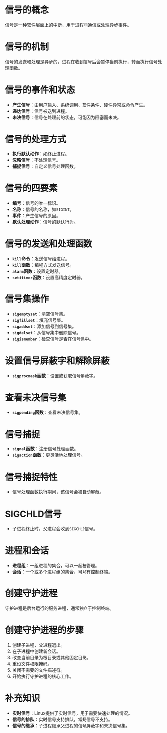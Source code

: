 ﻿# 信号的概念

信号是一种软件层面上的中断，用于进程间通信或处理异步事件。

# 信号的机制

信号的发送和处理是异步的，进程在收到信号后会暂停当前执行，转而执行信号处理函数。

# 信号的事件和状态

- **产生信号**：由用户输入、系统调用、软件条件、硬件异常或命令产生。
- **递达信号**：信号被送到进程。
- **未决信号**：信号在处理前的状态，可能因为阻塞而未决。

# 信号的处理方式

- **执行默认动作**：如终止进程。
- **忽略信号**：不处理信号。
- **捕捉信号**：自定义信号处理函数。

# 信号的四要素

- **编号**：信号的唯一标识。
- **名称**：信号的名称，如`SIGINT`。
- **事件**：产生信号的原因。
- **默认处理动作**：信号的默认行为。

# 信号的发送和处理函数

- **`kill`命令**：发送信号给进程。
- **`kill`函数**：编程方式发送信号。
- **`alarm`函数**：设置定时器。
- **`setitimer`函数**：设置高精度定时器。

# 信号集操作

- **`sigemptyset`**：清空信号集。
- **`sigfillset`**：填充信号集。
- **`sigaddset`**：添加信号到信号集。
- **`sigdelset`**：从信号集中删除信号。
- **`sigismember`**：检查信号是否在信号集中。

# 设置信号屏蔽字和解除屏蔽

- **`sigprocmask`函数**：设置或获取信号屏蔽字。

# 查看未决信号集

- **`sigpending`函数**：查看未决信号集。

# 信号捕捉

- **`signal`函数**：注册信号处理函数。
- **`sigaction`函数**：更灵活地处理信号。

# 信号捕捉特性

- 信号处理函数执行期间，该信号会被自动屏蔽。

# SIGCHLD信号

- 子进程终止时，父进程会收到`SIGCHLD`信号。

# 进程和会话

- **进程组**：一组进程的集合，可以一起被管理。
- **会话**：一个或多个进程组的集合，可以有控制终端。

# 创建守护进程

守护进程是后台运行的服务进程，通常独立于控制终端。

# 创建守护进程的步骤

1. 创建子进程，父进程退出。
2. 在子进程中创建新会话。
3. 改变当前目录为根目录或其他固定目录。
4. 重设文件权限掩码。
5. 关闭不需要的文件描述符。
6. 开始执行守护进程的核心工作。

# 补充知识

- **实时信号**：Linux提供了实时信号，用于需要快速处理的情况。
- **信号的排队**：实时信号支持排队，常规信号不支持。
- **信号的继承**：子进程继承父进程的信号屏蔽字和未决信号集。